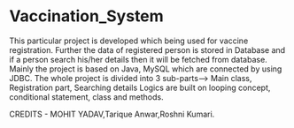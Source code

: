 # Vaccination_System
This particular project is developed which being used for vaccine registration. Further the data of registered person is stored in Database and 
if a person search his/her details then it will be fetched from database.
Mainly the project is based on Java, MySQL which are connected by using JDBC.
The whole project is divided into 3 sub-parts--> Main class, Registration part, Searching details
Logics are built on looping concept, conditional statement, class and methods.


CREDITS - MOHIT YADAV,Tarique Anwar,Roshni Kumari.
